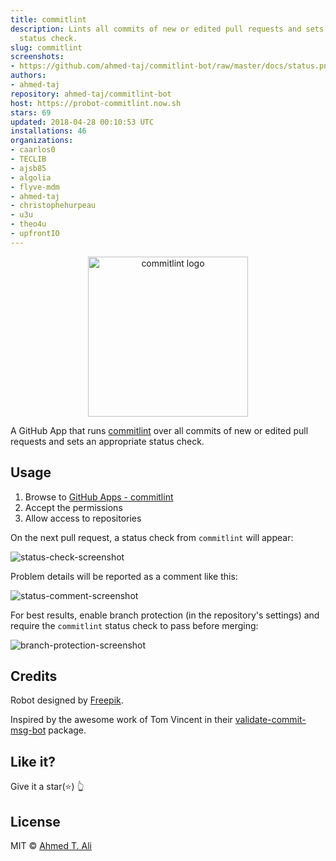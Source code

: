 ```yaml
---
title: commitlint
description: Lints all commits of new or edited pull requests and sets an appropriate
  status check.
slug: commitlint
screenshots:
- https://github.com/ahmed-taj/commitlint-bot/raw/master/docs/status.png
authors:
- ahmed-taj
repository: ahmed-taj/commitlint-bot
host: https://probot-commitlint.now.sh
stars: 69
updated: 2018-04-28 00:10:53 UTC
installations: 46
organizations:
- caarlos0
- TECLIB
- ajsb85
- algolia
- flyve-mdm
- ahmed-taj
- christophehurpeau
- u3u
- theo4u
- upfrontIO
---
```


<p align="center">
  <img src="https://avatars0.githubusercontent.com/in/6357" width="256" alt="commitlint logo" />
</p>

A GitHub App that runs [commitlint](https://github.com/marionebl/commitlint) over all commits of new or edited pull requests
and sets an appropriate status check.

## Usage

1.  Browse to [GitHub Apps - commitlint][apps]
2.  Accept the permissions
3.  Allow access to repositories

On the next pull request, a status check from `commitlint` will appear:

![status-check-screenshot][]

Problem details will be reported as a comment like this:

![status-comment-screenshot][]

For best results, enable branch protection (in the repository's settings) and require the `commitlint` status check to pass before merging:

![branch-protection-screenshot][]

[apps]: https://github.com/apps/commitlint
[status-check-screenshot]: https://github.com/ahmed-taj/commitlint-bot/raw/master/docs/status.png
[status-comment-screenshot]: https://github.com/ahmed-taj/commitlint-bot/raw/master/docs/comment.png
[branch-protection-screenshot]: https://github.com/ahmed-taj/commitlint-bot/raw/master/docs/setting.png

## Credits

Robot designed by [Freepik](https://www.freepik.com/free-vector/fun-pack-of-robots-avatars_1258314.htm).

Inspired by the awesome work of Tom Vincent in their [validate-commit-msg-bot](https://github.com/tlvince/validate-commit-msg-bot) package.

## Like it?

Give it a star(:star:) :point_up_2:

## License

MIT © [Ahmed T. Ali](https://github.com/ahmed-taj)
